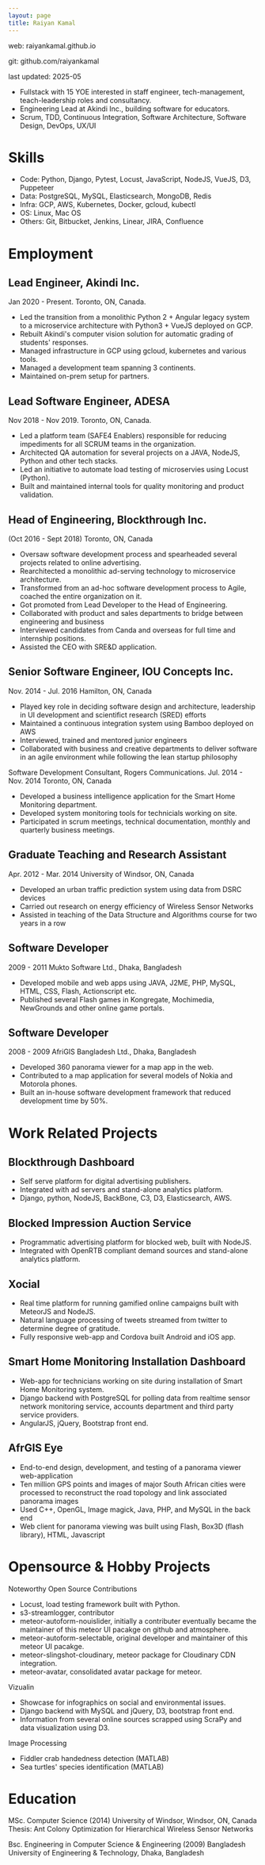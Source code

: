 ```yaml
---
layout: page
title: Raiyan Kamal
---
```


web: raiyankamal.github.io

git: github.com/raiyankamal

last updated: 2025-05

* Fullstack with 15 YOE interested in staff engineer, tech-management, teach-leadership roles and consultancy.
* Engineering Lead at Akindi Inc., building software for educators.
* Scrum, TDD, Continuous Integration, Software Architecture, Software Design, DevOps, UX/UI

Skills
======

* Code: Python, Django, Pytest, Locust, JavaScript, NodeJS, VueJS, D3, Puppeteer
* Data: PostgreSQL, MySQL, Elasticsearch, MongoDB, Redis
* Infra: GCP, AWS, Kubernetes, Docker, gcloud, kubectl
* OS: Linux, Mac OS
* Others: Git, Bitbucket, Jenkins, Linear, JIRA, Confluence

Employment
==========

## Lead Engineer, Akindi Inc.
Jan 2020 - Present.
Toronto, ON, Canada.

- Led the transition from a monolithic Python 2 + Angular legacy system to a microservice architecture with Python3 + VueJS deployed on GCP.
- Rebuilt Akindi's computer vision solution for automatic grading of students' responses.
- Managed infrastructure in GCP using gcloud, kubernetes and various tools.
- Managed a development team spanning 3 continents.
- Maintained on-prem setup for partners.

## Lead Software Engineer, ADESA
Nov 2018 - Nov 2019.
Toronto, ON, Canada.

- Led a platform team (SAFE4 Enablers) responsible for reducing impediments for all SCRUM teams in the organization.
- Architected QA automation for several projects on a JAVA, NodeJS, Python and other tech stacks.
- Led an initiative to automate load testing of microservies using Locust (Python).
- Built and maintained internal tools for quality monitoring and product validation.

## Head of Engineering, Blockthrough Inc.
(Oct 2016 - Sept 2018)
Toronto, ON, Canada

- Oversaw software development process and spearheaded several projects related to online advertising.
- Rearchitected a monolithic ad-serving technology to microservice architecture.
- Transformed from an ad-hoc software development process to Agile, coached the entire organization on it.
- Got promoted from Lead Developer to the Head of Engineering.
- Collaborated with product and sales departments to bridge between engineering and business
- Interviewed candidates from Canda and overseas for full time and internship positions.
- Assisted the CEO with SRE&D application.


## Senior Software Engineer, IOU Concepts Inc.
Nov. 2014 - Jul. 2016
Hamilton, ON, Canada

- Played key role in deciding software design and architecture, leadership in UI development and scientifict research (SRED) efforts
- Maintained a continuous integration system using Bamboo deployed on AWS
- Interviewed, trained and mentored junior engineers
- Collaborated with business and creative departments to deliver software in an agile environment while following the lean startup philosophy

Software Development Consultant, Rogers Communications.
Jul. 2014 - Nov. 2014
Toronto, ON, Canada

- Developed a business intelligence application for the Smart Home Monitoring department.
- Developed system monitoring tools for technicials working on site.
- Participated in scrum meetings, technical documentation, monthly and quarterly business meetings.

## Graduate Teaching and Research Assistant
Apr. 2012 - Mar. 2014
University of Windsor, ON, Canada

- Developed an urban traffic prediction system using data from DSRC devices
- Carried out research on energy efficiency of Wireless Sensor Networks
- Assisted in teaching of the Data Structure and Algorithms course for two years in a row

## Software Developer
2009 - 2011
Mukto Software Ltd., Dhaka, Bangladesh

- Developed mobile and web apps using JAVA, J2ME, PHP, MySQL, HTML, CSS, Flash, Actionscript etc.
- Published several Flash games in Kongregate, Mochimedia, NewGrounds and other online game portals.

## Software Developer
2008 - 2009
AfriGIS Bangladesh Ltd., Dhaka, Bangladesh

- Developed 360 panorama viewer for a map app in the web.
- Contributed to a map application for several models of Nokia and Motorola phones.
- Built an in-house software development framework that reduced development time by 50%.

Work Related Projects
=====================

## Blockthrough Dashboard
- Self serve platform for digital advertising publishers.
- Integrated with ad servers and stand-alone analytics platform.
- Django, python, NodeJS, BackBone, C3, D3, Elasticsearch, AWS.

## Blocked Impression Auction Service
- Programmatic advertising platform for blocked web, built with NodeJS.
- Integrated with OpenRTB compliant demand sources and stand-alone analytics platform.

## Xocial
- Real time platform for running gamified online campaigns built with MeteorJS and NodeJS.
- Natural language processing of tweets streamed from twitter to determine degree of gratitude.
- Fully responsive web-app and Cordova built Android and iOS app.

## Smart Home Monitoring Installation Dashboard
- Web-app for technicians working on site during installation of Smart Home Monitoring system.
- Django backend with PostgreSQL for polling data from realtime sensor network monitoring service, accounts department and third party service providers.
- AngularJS, jQuery, Bootstrap front end.

## AfrGIS Eye
- End-to-end design, development, and testing of a panorama viewer web-application
- Ten million GPS points and images of major South African cities were processed to reconstruct the road topology and link associated panorama images
- Used C++, OpenGL, Image magick, Java, PHP, and MySQL in the back end
- Web client for panorama viewing was built using Flash, Box3D (flash library), HTML, Javascript

Opensource & Hobby Projects
===========================
Noteworthy Open Source Contributions
- Locust, load testing framework built with Python.
- s3-streamlogger, contributor
- meteor-autoform-nouislider, initially a contributer eventually became the maintainer of this meteor UI pacakge on github and atmosphere.
- meteor-autoform-selectable, original developer and maintainer of this meteor UI pacakge.
- meteor-slingshot-cloudinary, meteor package for Cloudinary CDN integration.
- meteor-avatar, consolidated avatar package for meteor.

Vizualin
- Showcase for infographics on social and environmental issues.
- Django backend with MySQL and jQuery, D3, bootstrap front end.
- Information from several online sources scrapped using ScraPy and data visualization using D3.

Image Processing
- Fiddler crab handedness detection (MATLAB)
- Sea turtles' species identification (MATLAB)

Education
=========
MSc. Computer Science (2014)
University of Windsor, Windsor, ON, Canada
Thesis: Ant Colony Optimization for Hierarchical Wireless Sensor Networks

Bsc. Engineering in Computer Science & Engineering (2009)
Bangladesh University of Engineering & Technology, Dhaka, Bangladesh